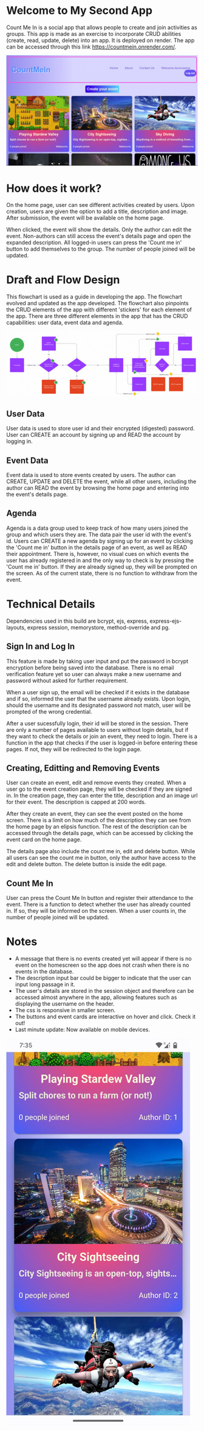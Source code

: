 # Welcome to My Second App
Count Me In is a social app that allows people to create and join activities as groups. This app is made as an exercise to incorporate CRUD abilities (create, read, update, delete) into an app. It is deployed on render. The app can be accessed through this link https://countmein.onrender.com/.

![Screenshot of Count Me In](./readme_images/screenshot.png)


# How does it work?
On the home page, user can see different activities created by users. Upon creation, users are given the option to add a title, description and image. After submission, the event will be available on the home page. 

When clicked, the event will show the details. Only the author can edit the event. Non-authors can still access the event's details page and open the expanded description. All logged-in users can press the 'Count me in' button to add themselves to the group. The number of people joined will be updated. 


# Draft and Flow Design

This flowchart is used as a guide in developing the app. The flowchart evolved and updated as the app developed. The flowchart also pinpoints the CRUD elements of the app with different 'stickers' for each element of the app. There are three different elements in the app that has the CRUD capabilities: user data, event data and agenda.

![Count Me In App Flowchart](./readme_images/flowchart.png)

## User Data
User data is used to store user id and their encrypted (digested) password. User can CREATE an account by signing up and READ the account by logging in.

## Event Data
Event data is used to store events created by users. The author can CREATE, UPDATE and DELETE the event, while all other users, including the author can READ the event by browsing the home page and entering into the event's details page.

## Agenda
Agenda is a data group used to keep track of how many users joined the group and which users they are. The data pair the user id with the event's id. Users can CREATE a new agenda by signing up for an event by clicking the 'Count me in' button in the details page of an event, as well as READ their appointment. There is, however, no visual cues on which events the user has already registered in and the only way to check is by pressing the 'Count me in' button. If they are already signed up, they will be prompted on the screen. As of the current state, there is no function to withdraw from the event. 


# Technical Details

Dependencies used in this build are bcrypt, ejs, express, express-ejs-layouts, express session, memorystore, method-override and pg.

## Sign In and Log In

This feature is made by taking user input and put the password in bcrypt encryption before being saved into the database. There is no email verification feature yet so user can always make a new username and password without asked for further requirement. 

When a user sign up, the email will be checked if it exists in the database and if so, informed the user that the username already exists. Upon login, should the username and its designated password not match, user will be prompted of the wrong credential.

After a user sucessfully login, their id will be stored in the session. There are only a number of pages available to users without login details, but if they want to check the details or join an event, they need to login. There is a function in the app that checks if the user is logged-in before entering these pages. If not, they will be redirected to the login page.

## Creating, Editting and Removing Events

User can create an event, edit and remove events they created. When a user go to the event creation page, they will be checked if they are signed in. In the creation page, they can enter the title, description and an image url for their event. The description is capped at 200 words.

After they create an event, they can see the event posted on the home screen. There is a limit on how much of the description they can see from the home page by an elipsis function. The rest of the description can be accessed through the details page, which can be accessed by clicking the event card on the home page.

The details page also include the count me in, edit and delete button. While all users can see the count me in button, only the author have access to the edit and delete button. The delete button is inside the edit page.

## Count Me In
User can press the Count Me In button and register their attendance to the event. There is a function to detect whether the user has already counted in. If so, they will be informed on the screen. When a user counts in, the number of people joined will be updated.

# Notes
- A message that there is no events created yet will appear if there is no event on the homescreen so the app does not crash when there is no events in the database.
- The description input bar could be bigger to indicate that the user can input long passage in it.
- The user's details are stored in the session object and therefore can be accessed almost anywhere in the app, allowing features such as displaying the username on the header.
- The css is responsive in smaller screen.
- The buttons and event cards are interactive on hover and click. Check it out!
- Last minute update: Now available on mobile devices.

![Mobile Responsive Design](./readme_images/mobile.jpg)

    